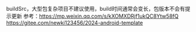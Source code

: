 buildSrc，大型包复杂项目不建议使用，build时间通常会变长，包版本不会有提示更新
参考：https://mp.weixin.qq.com/s/kXOMXDRjf1ukQC8Ytw58fQ
https://gitee.com/newki123456/2024-android-template